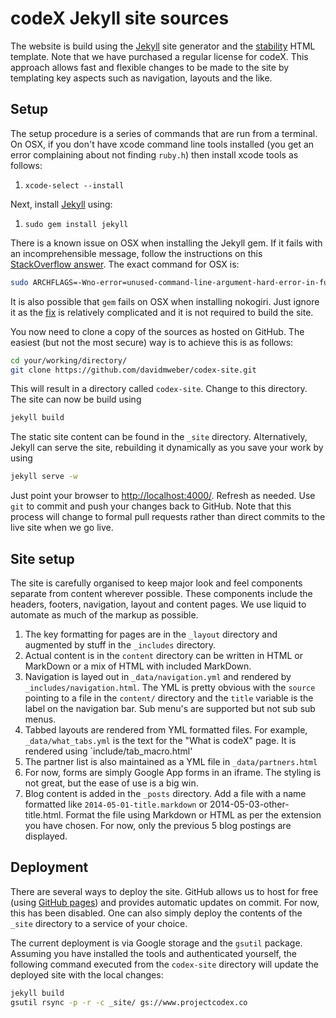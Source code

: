 # codeX Jekyll site sources

The  website is build using the [Jekyll](http://jekyllrb.com/) site generator and the [stability](http://themeforest.net/item/stability-responsive-html5css3-template/7222255) HTML template. Note that we have purchased a regular license for codeX. This approach allows fast and flexible changes to be made to the site by templating key aspects such as navigation, layouts and the like.

## Setup

The setup procedure is a series of commands that are run from a terminal. On OSX, if you don't have xcode command line tools installed (you get an error complaining about not finding `ruby.h`) then install xcode tools as follows:

 1. `xcode-select --install`

Next, install [Jekyll](http://jekyllrb.com/) using:

 1.  `sudo gem install jekyll`

There is a known issue on OSX when installing the Jekyll gem. If it fails with an incomprehensible message, follow the instructions on this [StackOverflow answer](http://stackoverflow.com/questions/22352838/ruby-gem-install-json-fails-on-mavericks-and-xcode-5-1-unknown-argument-mul). The exact command for OSX is:

``` bash
sudo ARCHFLAGS=-Wno-error=unused-command-line-argument-hard-error-in-future gem install jekyll
```

It is also possible that `gem` fails on OSX when installing nokogiri. Just ignore it as the [fix](http://nokogiri.org/tutorials/installing_nokogiri.html) is relatively complicated and it is not required to build the site.

You now need to clone a copy of the sources as hosted on GitHub. The easiest (but not the most secure) way is to achieve this is as follows:

``` bash
cd your/working/directory/
git clone https://github.com/davidmweber/codex-site.git
```
This will result in a directory called `codex-site`. Change to this directory. The site can now be build using 
``` bash
jekyll build
```
The static site content can be found in the `_site` directory. Alternatively, Jekyll can serve the site, rebuilding it dynamically as you save your work by using 
``` bash
jekyll serve -w
```
Just point your browser to [http://localhost:4000/](http://localhost:4000/). Refresh as needed. Use `git` to commit and push your changes back to GitHub. Note that this process will change to formal pull requests rather than direct commits to the live site when we go live.


## Site setup
The site is carefully organised to keep major look and feel components separate from content wherever possible. These components include the headers, footers, navigation, layout and content pages. We use liquid to automate as much of the markup as possible.

1. The key formatting for pages are in the `_layout` directory and augmented by stuff in the `_includes` directory. 
1. Actual content is in the `content` directory can be written in HTML or MarkDown or a mix of HTML with included MarkDown.
1. Navigation is layed out in `_data/navigation.yml` and rendered by `_includes/navigation.html`. The YML is pretty 
obvious with the `source` pointing to a file in the `content/` directory and the `title` variable is the label on the navigation bar. Sub menu's are supported but not sub sub menus.
1. Tabbed layouts are rendered from YML formatted files. For example, `_data/what_tabs.yml` is the text for the "What is codeX" page. It is rendered using `include/tab_macro.html'
1. The partner list is also maintained as a YML file in `_data/partners.html`
1. For now, forms are simply Google App forms in an iframe. The styling is not great, but the ease of use is a big win.
1. Blog content is added in the ``_posts`` directory. Add a file with a name formatted like ``2014-05-01-title.markdown`` or 2014-05-03-other-title.html. Format the file using Markdown or HTML as per the extension you have chosen. For now, only the previous 5 blog postings are displayed.

## Deployment
There are several ways to deploy the site. GitHub allows us to host for free (using [GitHub pages](https://pages.github.com/)) and provides automatic updates on commit. For now, this has been disabled. One can also simply deploy the contents of the `_site` directory to a service of your choice.

The current deployment is via Google storage and the `gsutil` package.
Assuming you have installed the tools and authenticated yourself, the
following command executed from the `codex-site` directory will update the
deployed site with the local changes:

```bash
jekyll build
gsutil rsync -p -r -c _site/ gs://www.projectcodex.co
```



